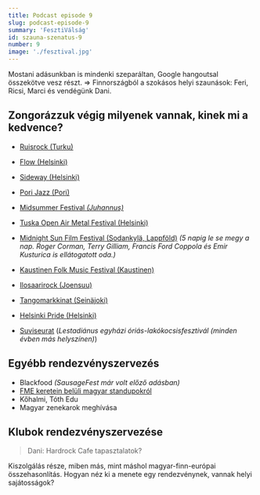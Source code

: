 ```yaml
---
title: Podcast episode 9
slug: podcast-episode-9
summary: 'FesztiVálság'
id: szauna-szenatus-9
number: 9
image: './fesztival.jpg'
---
```


Mostani adásunkban is mindenki szeparáltan, Google hangoutsal összekötve vesz részt.
=> Finnországból a szokásos helyi szaunások: Feri, Ricsi, Marci és vendégünk Dani.

## Zongorázzuk végig milyenek vannak, kinek mi a kedvence?

* [Ruisrock (Turku)](https://ruisrock.fi/)

* [Flow (Helsinki)](https://www.flowfestival.com/fi/)

* [Sideway (Helsinki)](https://sidewayshelsinki.fi/)

* [Pori Jazz (Pori)](https://porijazz.fi/fi/)

* [Midsummer Festival _(Juhannus)_](https://www.himosjuhannus.fi/)

* [Tuska Open Air Metal Festival (Helsinki)](https://www.tuska.fi/)

* [Midnight Sun Film Festival (Sodankylä, Lappföld)](https://msfilmfestival.fi/) _(5 napig le se megy a nap. Roger Corman, Terry Gilliam, Francis Ford Coppola és Emir Kusturica is ellátogatott oda.)_

* [Kaustinen Folk Music Festival (Kaustinen)](https://kaustinen.net/)

* [Ilosaarirock (Joensuu)](https://www.ilosaarirock.fi/2020/)

* [Tangomarkkinat (Seinäjoki)](http://www.tangomarkkinat.fi/)

* [Helsinki Pride (Helsinki)](https://pride.fi/)

* [Suviseurat](https://www.suviseurat.fi/) (_Lestadiánus egyházi óriás-lakókocsisfesztivál (minden évben más helyszínen)_)

## Egyébb rendezvényszervezés

* Blackfood _(SausageFest már volt előző adásban)_
* [FME keretein belüli magyar standupokról](https://www.magyarok.fi/)
* Kőhalmi, Tóth Edu
* Magyar zenekarok meghívása

## Klubok rendezvényszervezése

> Dani: Hardrock Cafe tapasztalatok?

Kiszolgálás része, miben más, mint máshol magyar-finn-európai összehasonlítás. Hogyan néz ki a menete egy rendezvénynek, vannak helyi sajátosságok?